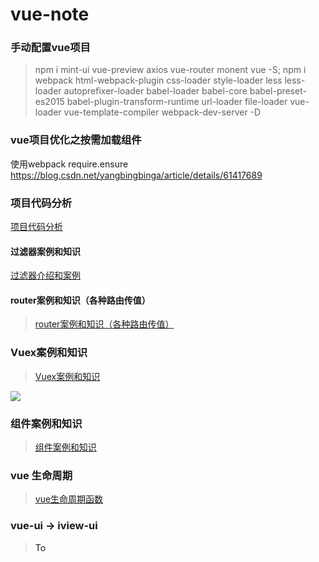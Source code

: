 # vue-note
 ### 手动配置vue项目
 > npm i mint-ui vue-preview axios vue-router monent vue -S;
  npm i webpack html-webpack-plugin css-loader style-loader less less-loader 
  autoprefixer-loader babel-loader babel-core babel-preset-es2015
  babel-plugin-transform-runtime url-loader file-loader vue-loader vue-template-compiler
  webpack-dev-server -D
 
 ### vue项目优化之按需加载组件
  使用webpack require.ensure
  https://blog.csdn.net/yangbingbinga/article/details/61417689

### 项目代码分析
 <a href="https://github.com/JasonLWY/Vue-repository/tree/master/otherCode">项目代码分析</a>
#### 过滤器案例和知识
 <a href="https://github.com/JasonLWY/Vue-repository/tree/master/g">过滤器介绍和案例</a>

#### router案例和知识（各种路由传值）

> <a href="https://github.com/JasonLWY/Vue-repository/blob/master/router/README.md">router案例和知识（各种路由传值）</a>
 
### Vuex案例和知识

> <a href="https://github.com/JasonLWY/Vue-repository/blob/master/Vuex/README.md">Vuex案例和知识</a>

![](http://aicoder.com/vue/preview/imgs/04vuex%E6%A8%A1%E5%9E%8B.png)
### 组件案例和知识
> <a href="https://github.com/JasonLWY/Vue-repository/tree/master/components">组件案例和知识</a> 

### vue 生命周期

> <a href="https://github.com/JasonLWY/Vue-repository/tree/master/lief">vue生命周期函数</a>

### vue-ui -> iview-ui 
> <a hre="https://github.com/JasonLWY/Vue-repository/blob/master/iview.md">To</a>
